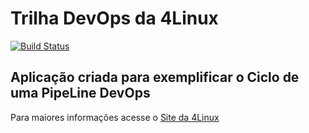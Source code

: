 # Trilha DevOps da 4Linux

<!-- Altere a Flag abaixo com sua URL do Travis -->
[![Build Status](https://travis-ci.org/bitmaqs/DevOpsLab-HelloWorld.svg?branch=master)](https://travis-ci.org/bitmaqs/DevOpsLab-HelloWorld)

## Aplicação criada para exemplificar o Ciclo de uma PipeLine DevOps


Para maiores informações acesse o [Site da 4Linux](https://www.4linux.com.br/cursos/devops)
